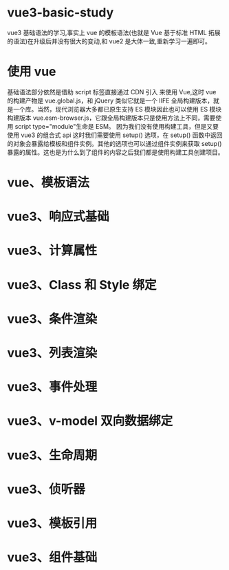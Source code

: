 # vue3-basic-study

vue3 基础语法的学习,事实上 vue 的模板语法(也就是 Vue 基于标准 HTML 拓展的语法)在升级后并没有很大的变动,和 vue2 是大体一致,重新学习一遍即可。

# 使用 vue

基础语法部分依然是借助 script 标签直接通过 CDN 引入 来使用 Vue,这时 vue 的构建产物是 vue.global.js，和 jQuery 类似它就是一个 IIFE 全局构建版本，就是一个库。当然，现代浏览器大多都已原生支持 ES 模块因此也可以使用 ES 模块构建版本 vue.esm-browser.js，它跟全局构建版本只是使用方法上不同，需要使用 script type="module"生命是 ESM。
因为我们没有使用构建工具，但是又要使用 vue3 的组合式 api 这时我们需要使用 setup() 选项，在 setup() 函数中返回的对象会暴露给模板和组件实例。其他的选项也可以通过组件实例来获取 setup() 暴露的属性。这也是为什么到了组件的内容之后我们都是使用构建工具创建项目。

# vue、模板语法

# vue3、响应式基础

# vue3、计算属性

# vue3、Class 和 Style 绑定

# vue3、条件渲染

# vue3、列表渲染

# vue3、事件处理

# vue3、v-model 双向数据绑定

# vue3、生命周期

# vue3、侦听器

# vue3、模板引用

# vue3、组件基础
